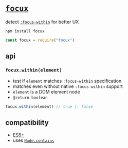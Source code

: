 # [`focux`](https://www.npmjs.com/package/focux)
detect [`:focus-within`](https://developer.mozilla.org/en-US/docs/Web/CSS/:focus-within) for better UX

```
npm install focux
```

```js
const focux = require("focux")
```

## api

### `focux.within(element)`

- test if `element` matches `:focus-within` specification
- matches even without native `:focus-within` support
- `element` is a DOM element node
- `@return boolean`

```js
focux.within(element) // true || false
```

## compatibility

- [ES5+](https://caniuse.com/#feat=es5)
- uses [`Node.contains`](https://developer.mozilla.org/en-US/docs/Web/API/Node/contains#Browser_compatibility)
